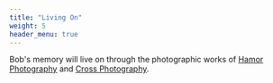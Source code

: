 ```yaml
---
title: "Living On"
weight: 5
header_menu: true
---
```


Bob's memory will live on through the photographic works of [Hamor Photography](https://hamor.com/) and [Cross Photography](https://www.crossphoto.com/).